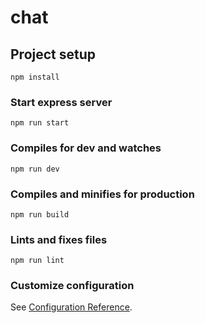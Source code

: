 # chat

## Project setup
```
npm install
```

### Start express server
```
npm run start
```

### Compiles for dev and watches
```
npm run dev
```

### Compiles and minifies for production
```
npm run build
```

### Lints and fixes files
```
npm run lint
```

### Customize configuration
See [Configuration Reference](https://cli.vuejs.org/config/).
